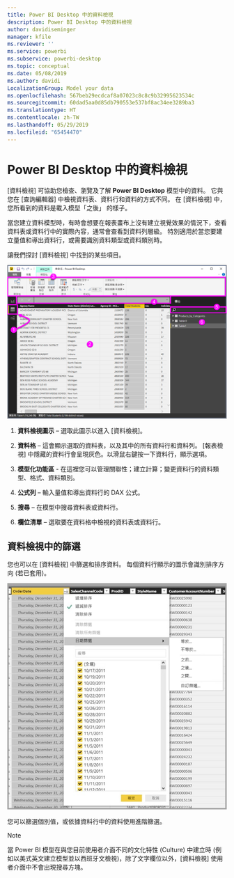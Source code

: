 ```yaml
---
title: Power BI Desktop 中的資料檢視
description: Power BI Desktop 中的資料檢視
author: davidiseminger
manager: kfile
ms.reviewer: ''
ms.service: powerbi
ms.subservice: powerbi-desktop
ms.topic: conceptual
ms.date: 05/08/2019
ms.author: davidi
LocalizationGroup: Model your data
ms.openlocfilehash: 567beb29ecdcaf8a07023c8c8c9b32995623534c
ms.sourcegitcommit: 60dad5aa0d85db790553e537bf8ac34ee3289ba3
ms.translationtype: HT
ms.contentlocale: zh-TW
ms.lasthandoff: 05/29/2019
ms.locfileid: "65454470"
---
```

# <a name="data-view-in-power-bi-desktop"></a>Power BI Desktop 中的資料檢視
[資料檢視]  可協助您檢查、瀏覽及了解 **Power BI Desktop** 模型中的資料。 它與您在 [查詢編輯器]  中檢視資料表、資料行和資料的方式不同。 在 [資料檢視] 中，您所看到的資料是載入模型「之後」  的樣子。

當您建立資料模型時，有時會想要在報表畫布上沒有建立視覺效果的情況下，查看資料表或資料行中的實際內容，通常會查看到資料列層級。 特別適用於當您要建立量值和導出資料行，或需要識別資料類型或資料類別時。

讓我們探討 [資料檢視]  中找到的某些項目。

![Power BI Desktop 中的資料檢視](media/desktop-data-view/dataview_fullscreen.png)

1. **資料檢視圖示** – 選取此圖示以進入 [資料檢視]。

2. **資料格** – 這會顯示選取的資料表，以及其中的所有資料行和資料列。 [報表檢視]  中隱藏的資料行會呈現灰色。以滑鼠右鍵按一下資料行，顯示選項。

3. **模型化功能區** - 在這裡您可以管理關聯性；建立計算；變更資料行的資料類型、格式、資料類別。

4. **公式列** – 輸入量值和導出資料行的 DAX 公式。

5. **搜尋** – 在模型中搜尋資料表或資料行。

6. **欄位清單** – 選取要在資料格中檢視的資料表或資料行。

## <a name="filtering-in-data-view"></a>資料檢視中的篩選

您也可以在 [資料檢視]  中篩選和排序資料。 每個資料行顯示的圖示會識別排序方向 (若已套用)。

![在 Power BI Desktop 中的資料檢視中排序和篩選](media/desktop-data-view/dataview_sort-and-filter.png)

您可以篩選個別值，或依據資料行中的資料使用進階篩選。 

> [!NOTE]
> 當 Power BI 模型在與您目前使用者介面不同的文化特性 (Culture) 中建立時 (例如以美式英文建立模型並以西班牙文檢視)，除了文字欄位以外，[資料檢視] 使用者介面中不會出現搜尋方塊。
